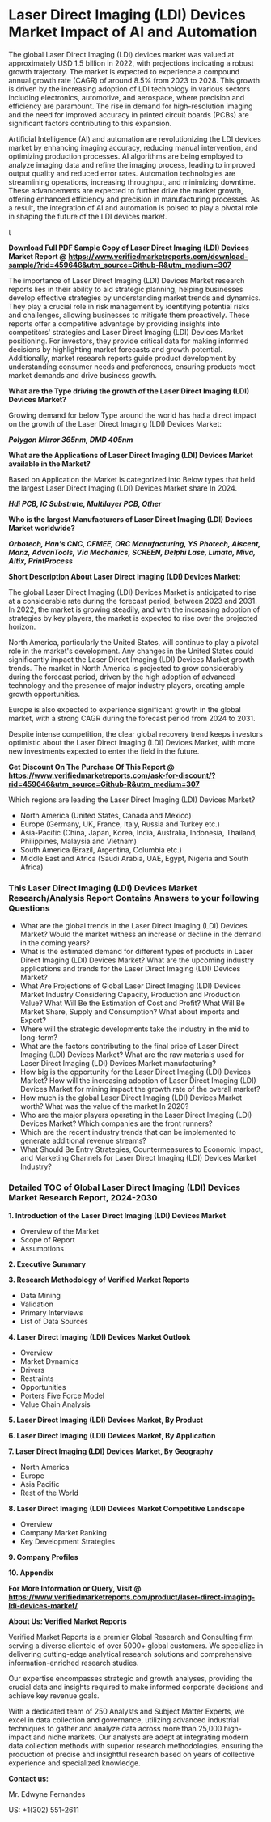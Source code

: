 <meta name="title" content="Global Laser Direct Imaging (LDI) Devices Market Impact of AI and Automation"><meta name="description" content="The global Laser Direct Imaging (LDI) devices market was valued at approximately USD 1.5 billion in 2022, with projections indicating a robust growth trajectory. The m"><meta name="title" content="Laser Direct Imaging (LDI) Devices Market Size, Share, Scope, Trends, Growth, Opportunities, Analysis, Forecast"><h1>Laser Direct Imaging (LDI) Devices Market Impact of AI and Automation</h1><p>The global Laser Direct Imaging (LDI) devices market was valued at approximately USD 1.5 billion in 2022, with projections indicating a robust growth trajectory. The market is expected to experience a compound annual growth rate (CAGR) of around 8.5% from 2023 to 2028. This growth is driven by the increasing adoption of LDI technology in various sectors including electronics, automotive, and aerospace, where precision and efficiency are paramount. The rise in demand for high-resolution imaging and the need for improved accuracy in printed circuit boards (PCBs) are significant factors contributing to this expansion.</p><p>Artificial Intelligence (AI) and automation are revolutionizing the LDI devices market by enhancing imaging accuracy, reducing manual intervention, and optimizing production processes. AI algorithms are being employed to analyze imaging data and refine the imaging process, leading to improved output quality and reduced error rates. Automation technologies are streamlining operations, increasing throughput, and minimizing downtime. These advancements are expected to further drive the market growth, offering enhanced efficiency and precision in manufacturing processes. As a result, the integration of AI and automation is poised to play a pivotal role in shaping the future of the LDI devices market.</p>t</p><p id="" class=""><strong>Download Full PDF Sample Copy of Laser Direct Imaging (LDI) Devices Market Report @ <a href="https://www.verifiedmarketreports.com/download-sample/?rid=459646&utm_source=Github-R&utm_medium=307" target="_blank">https://www.verifiedmarketreports.com/download-sample/?rid=459646&utm_source=Github-R&utm_medium=307</a></strong></p><p>The importance of&nbsp;Laser Direct Imaging (LDI) Devices Market research reports lies in their ability to aid strategic planning, helping businesses develop effective strategies by understanding market trends and dynamics. They play a crucial role in risk management by identifying potential risks and challenges, allowing businesses to mitigate them proactively. These reports offer a competitive advantage by providing insights into competitors' strategies and Laser Direct Imaging (LDI) Devices Market positioning. For investors, they provide critical data for making informed decisions by highlighting market forecasts and growth potential. Additionally, market research reports guide product development by understanding consumer needs and preferences, ensuring products meet market demands and drive business growth.</p><p><strong>What are the&nbsp;Type driving the growth of the Laser Direct Imaging (LDI) Devices Market?</strong></p><p id="" class="">Growing demand for below Type around the world has had a direct impact on the growth of the Laser Direct Imaging (LDI) Devices Market:</p><em><strong>Polygon Mirror 365nm, DMD 405nm</strong></em></p><strong>What are the&nbsp;Applications&nbsp;of Laser Direct Imaging (LDI) Devices Market available in the Market?</strong></p><p id="" class="">Based on Application the Market is categorized into Below types that held the largest Laser Direct Imaging (LDI) Devices Market share In 2024.</p><em><strong>Hdi PCB, IC Substrate, Multilayer PCB, Other</strong></em></p><strong>Who is the largest Manufacturers of Laser Direct Imaging (LDI) Devices Market worldwide?</strong></p><p><em><strong>Orbotech, Han's CNC, CFMEE, ORC Manufacturing, YS Photech, Aiscent, Manz, AdvanTools, Via Mechanics, SCREEN, Delphi Lase, Limata, Miva, Altix, PrintProcess</strong></em></p><p id="" class=""><strong>Short Description About Laser Direct Imaging (LDI) Devices Market:</strong></p><p>The global Laser Direct Imaging (LDI) Devices Market is anticipated to rise at a considerable rate during the forecast period, between 2023 and 2031. In 2022, the market is growing steadily, and with the increasing adoption of strategies by key players, the market is expected to rise over the projected horizon.</p><p>North America, particularly the United States, will continue to play a pivotal role in the market's development. Any changes in the United States could significantly impact the Laser Direct Imaging (LDI) Devices Market growth trends. The market in North America is projected to grow considerably during the forecast period, driven by the high adoption of advanced technology and the presence of major industry players, creating ample growth opportunities.</p><p>Europe is also expected to experience significant growth in the global market, with a strong CAGR during the forecast period from 2024 to 2031.</p><p>Despite intense competition, the clear global recovery trend keeps investors optimistic about the Laser Direct Imaging (LDI) Devices Market, with more new investments expected to enter the field in the future.</p><p id="" class=""><strong>Get Discount On The Purchase Of This Report @ <a href="https://www.verifiedmarketreports.com/ask-for-discount/?rid=459646&utm_source=Github-R&utm_medium=307" target="_blank">https://www.verifiedmarketreports.com/ask-for-discount/?rid=459646&utm_source=Github-R&utm_medium=307</a></strong></p>Which regions are leading the Laser Direct Imaging (LDI) Devices Market?</p><ul><li>North America (United States, Canada and Mexico)</li><li>Europe (Germany, UK, France, Italy, Russia and Turkey etc.)</li><li>Asia-Pacific (China, Japan, Korea, India, Australia, Indonesia, Thailand, Philippines, Malaysia and Vietnam)</li><li>South America (Brazil, Argentina, Columbia etc.)</li><li>Middle East and Africa (Saudi Arabia, UAE, Egypt, Nigeria and South Africa)</li></ul><h3 id="" class="">This Laser Direct Imaging (LDI) Devices Market Research/Analysis Report Contains Answers to your following Questions</h3><ul><li>What are the global trends in the Laser Direct Imaging (LDI) Devices Market? Would the market witness an increase or decline in the demand in the coming years?</li><li>What is the estimated demand for different types of products in Laser Direct Imaging (LDI) Devices Market? What are the upcoming industry applications and trends for the Laser Direct Imaging (LDI) Devices Market?</li><li>What Are Projections of Global Laser Direct Imaging (LDI) Devices Market Industry Considering Capacity, Production and Production Value? What Will Be the Estimation of Cost and Profit? What Will Be Market Share, Supply and Consumption? What about imports and Export?</li><li>Where will the strategic developments take the industry in the mid to long-term?</li><li>What are the factors contributing to the final price of Laser Direct Imaging (LDI) Devices Market? What are the raw materials used for Laser Direct Imaging (LDI) Devices Market manufacturing?</li><li>How big is the opportunity for the Laser Direct Imaging (LDI) Devices Market? How will the increasing adoption of Laser Direct Imaging (LDI) Devices Market for mining impact the growth rate of the overall market?</li><li>How much is the global Laser Direct Imaging (LDI) Devices Market worth? What was the value of the market In 2020?</li><li>Who are the major players operating in the Laser Direct Imaging (LDI) Devices Market? Which companies are the front runners?</li><li>Which are the recent industry trends that can be implemented to generate additional revenue streams?</li><li>What Should Be Entry Strategies, Countermeasures to Economic Impact, and Marketing Channels for Laser Direct Imaging (LDI) Devices Market Industry?</li></ul><h3 id="" class="">Detailed TOC of Global Laser Direct Imaging (LDI) Devices Market Research Report, 2024-2030</h3><p id="" class=""><strong>1. Introduction of the Laser Direct Imaging (LDI) Devices Market</strong></p><ul><li>Overview of the Market</li><li>Scope of Report</li><li>Assumptions</li></ul><p id="" class=""><strong>2. Executive Summary</strong></p><p id="" class=""><strong>3. Research Methodology of Verified Market Reports</strong></p><ul><li>Data Mining</li><li>Validation</li><li>Primary Interviews</li><li>List of Data Sources</li></ul><p id="" class=""><strong>4. Laser Direct Imaging (LDI) Devices Market Outlook</strong></p><ul><li>Overview</li><li>Market Dynamics</li><li>Drivers</li><li>Restraints</li><li>Opportunities</li><li>Porters Five Force Model</li><li>Value Chain Analysis</li></ul><p id="" class=""><strong>5. Laser Direct Imaging (LDI) Devices Market, By Product</strong></p><p id="" class=""><strong>6. Laser Direct Imaging (LDI) Devices Market, By Application</strong></p><p id="" class=""><strong>7. Laser Direct Imaging (LDI) Devices Market, By Geography</strong></p><ul><li>North America</li><li>Europe</li><li>Asia Pacific</li><li>Rest of the World</li></ul><p id="" class=""><strong>8. Laser Direct Imaging (LDI) Devices Market Competitive Landscape</strong></p><ul><li>Overview</li><li>Company Market Ranking</li><li>Key Development Strategies</li></ul><p id="" class=""><strong>9. Company Profiles</strong></p><p id="" class=""><strong>10. Appendix</strong></p><p id="" class=""><strong>For More Information or Query, Visit @ <a href="https://www.verifiedmarketreports.com/product/laser-direct-imaging-ldi-devices-market/" target="_blank">https://www.verifiedmarketreports.com/product/laser-direct-imaging-ldi-devices-market/</a></strong></p><p id="" class=""><strong>About Us: Verified Market Reports</strong></p><p id="" class="">Verified Market Reports is a premier Global Research and Consulting firm serving a diverse clientele of over 5000+ global customers. We specialize in delivering cutting-edge analytical research solutions and comprehensive information-enriched research studies.</p><p id="" class="">Our expertise encompasses strategic and growth analyses, providing the crucial data and insights required to make informed corporate decisions and achieve key revenue goals.</p><p id="" class="">With a dedicated team of 250 Analysts and Subject Matter Experts, we excel in data collection and governance, utilizing advanced industrial techniques to gather and analyze data across more than 25,000 high-impact and niche markets. Our analysts are adept at integrating modern data collection methods with superior research methodologies, ensuring the production of precise and insightful research based on years of collective experience and specialized knowledge.</p><p id="" class=""><strong>Contact us:</strong></p><p id="" class="">Mr. Edwyne Fernandes</p><p id="" class="">US: +1(302) 551-2611</p>